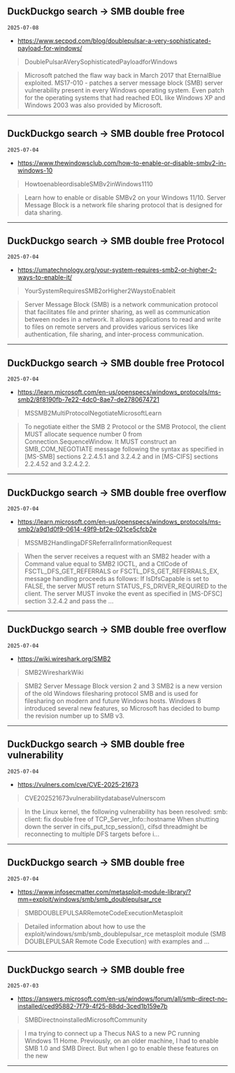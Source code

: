 ## DuckDuckgo search -> SMB double free
`2025-07-08`

* https://www.secpod.com/blog/doublepulsar-a-very-sophisticated-payload-for-windows/

<blockquote>
 DoublePulsarAVerySophisticatedPayloadforWindows
</blockquote>
<blockquote>
Microsoft patched the flaw way back in March 2017 that EternalBlue exploited. MS17-010 - patches a server message block (SMB) server vulnerability present in every Windows operating system. Even patch for the operating systems that had reached EOL like Windows XP and Windows 2003 was also provided by Microsoft.
</blockquote>

---

## DuckDuckgo search -> SMB double free Protocol
`2025-07-04`

* https://www.thewindowsclub.com/how-to-enable-or-disable-smbv2-in-windows-10

<blockquote>
 HowtoenableordisableSMBv2inWindows1110
</blockquote>
<blockquote>
Learn how to enable or disable SMBv2 on your Windows 11/10. Server Message Block is a network file sharing protocol that is designed for data sharing.
</blockquote>

---

## DuckDuckgo search -> SMB double free Protocol
`2025-07-04`

* https://umatechnology.org/your-system-requires-smb2-or-higher-2-ways-to-enable-it/

<blockquote>
 YourSystemRequiresSMB2orHigher2WaystoEnableit
</blockquote>
<blockquote>
Server Message Block (SMB) is a network communication protocol that facilitates file and printer sharing, as well as communication between nodes in a network. It allows applications to read and write to files on remote servers and provides various services like authentication, file sharing, and inter-process communication.
</blockquote>

---

## DuckDuckgo search -> SMB double free Protocol
`2025-07-04`

* https://learn.microsoft.com/en-us/openspecs/windows_protocols/ms-smb2/8f8190fb-7e22-4dc0-8ae7-de2780674721

<blockquote>
 MSSMB2MultiProtocolNegotiateMicrosoftLearn
</blockquote>
<blockquote>
To negotiate either the SMB 2 Protocol or the SMB Protocol, the client MUST allocate sequence number 0 from Connection.SequenceWindow. It MUST construct an SMB_COM_NEGOTIATE message following the syntax as specified in [MS-SMB] sections 2.2.4.5.1 and 3.2.4.2 and in [MS-CIFS] sections 2.2.4.52 and 3.2.4.2.2.
</blockquote>

---

## DuckDuckgo search -> SMB double free overflow
`2025-07-04`

* https://learn.microsoft.com/en-us/openspecs/windows_protocols/ms-smb2/a9d1d0f9-0614-49f9-bf2e-021ce5cfcb2e

<blockquote>
 MSSMB2HandlingaDFSReferralInformationRequest
</blockquote>
<blockquote>
When the server receives a request with an SMB2 header with a Command value equal to SMB2 IOCTL, and a CtlCode of FSCTL_DFS_GET_REFERRALS or FSCTL_DFS_GET_REFERRALS_EX, message handling proceeds as follows: If IsDfsCapable is set to FALSE, the server MUST return STATUS_FS_DRIVER_REQUIRED to the client. The server MUST invoke the event as specified in [MS-DFSC] section 3.2.4.2 and pass the ...
</blockquote>

---

## DuckDuckgo search -> SMB double free overflow
`2025-07-04`

* https://wiki.wireshark.org/SMB2

<blockquote>
 SMB2WiresharkWiki
</blockquote>
<blockquote>
SMB2 Server Message Block version 2 and 3 SMB2 is a new version of the old Windows filesharing protocol SMB and is used for filesharing on modern and future Windows hosts. Windows 8 introduced several new features, so Microsoft has decided to bump the revision number up to SMB v3.
</blockquote>

---

## DuckDuckgo search -> SMB double free vulnerability
`2025-07-04`

* https://vulners.com/cve/CVE-2025-21673

<blockquote>
 CVE202521673vulnerabilitydatabaseVulnerscom
</blockquote>
<blockquote>
In the Linux kernel, the following vulnerability has been resolved: smb: client: fix double free of TCP_Server_Info::hostname When shutting down the server in cifs_put_tcp_session(), cifsd threadmight be reconnecting to multiple DFS targets before i...
</blockquote>

---

## DuckDuckgo search -> SMB double free
`2025-07-04`

* https://www.infosecmatter.com/metasploit-module-library/?mm=exploit/windows/smb/smb_doublepulsar_rce

<blockquote>
 SMBDOUBLEPULSARRemoteCodeExecutionMetasploit
</blockquote>
<blockquote>
Detailed information about how to use the exploit/windows/smb/smb_doublepulsar_rce metasploit module (SMB DOUBLEPULSAR Remote Code Execution) with examples and ...
</blockquote>

---

## DuckDuckgo search -> SMB double free
`2025-07-03`

* https://answers.microsoft.com/en-us/windows/forum/all/smb-direct-no-installed/ced95882-7f79-4f25-88dd-3ced1b159e7b

<blockquote>
 SMBDirectnoinstalledMicrosoftCommunity
</blockquote>
<blockquote>
I ma trying to connect up a Thecus NAS to a new PC running Windows 11 Home. Previously, on an older machine, I had to enable SMB 1.0 and SMB Direct. But when I go to enable these features on the new
</blockquote>

---

